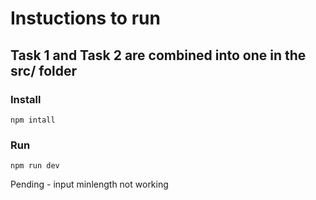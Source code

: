 # Instuctions to run

## Task 1 and Task 2 are combined into one in the src/ folder

### Install

```
npm intall
```

### Run

```
npm run dev
```

Pending - input minlength not working
